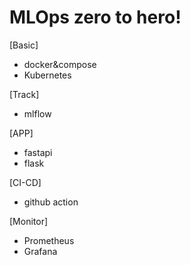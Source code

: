 # MLOps zero to hero!

[Basic]
- docker&compose
- Kubernetes

[Track]
- mlflow

[APP]
- fastapi
- flask

[CI-CD]
- github action

[Monitor]
- Prometheus
- Grafana